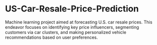 # US-Car-Resale-Price-Prediction
Machine learning project aimed at forecasting U.S. car resale prices. This endeavor focuses on identifying key price influencers, segmenting customers via car clusters, and making personalized vehicle recommendations based on user preferences.

